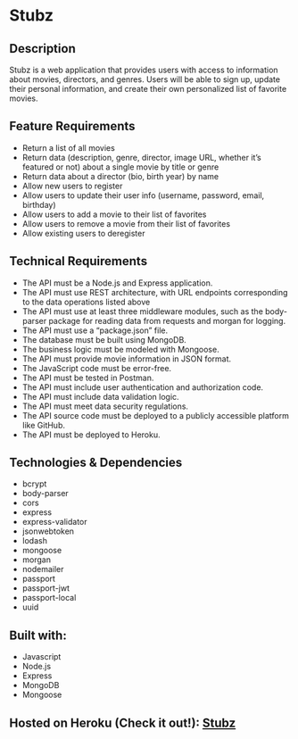 # Stubz

## Description
Stubz is a web application that provides users with access to information about
movies, directors, and genres. Users will be able to sign up, update their
personal information, and create their own personalized list of favorite movies.

## Feature Requirements
- Return a list of all movies
- Return data (description, genre, director, image URL, whether it’s featured or not) about a
single movie by title or genre
- Return data about a director (bio, birth year) by name
- Allow new users to register
- Allow users to update their user info (username, password, email, birthday)
- Allow users to add a movie to their list of favorites
- Allow users to remove a movie from their list of favorites
- Allow existing users to deregister

## Technical Requirements
- The API must be a Node.js and Express application.
- The API must use REST architecture, with URL endpoints corresponding to the data operations listed above
- The API must use at least three middleware modules, such as the body-parser package for
reading data from requests and morgan for logging.
- The API must use a “package.json” file.
- The database must be built using MongoDB.
- The business logic must be modeled with Mongoose.
- The API must provide movie information in JSON format.
- The JavaScript code must be error-free.
- The API must be tested in Postman.
- The API must include user authentication and authorization code.
- The API must include data validation logic.
- The API must meet data security regulations.
- The API source code must be deployed to a publicly accessible platform like GitHub.
- The API must be deployed to Heroku.

## Technologies & Dependencies
- bcrypt
- body-parser
- cors
- express
- express-validator
- jsonwebtoken
- lodash
- mongoose
- morgan
- nodemailer
- passport
- passport-jwt
- passport-local
- uuid

## Built with:

- Javascript
- Node.js
- Express
- MongoDB
- Mongoose

## Hosted on Heroku (Check it out!): [Stubz](https://stubz.herokuapp.com/)
